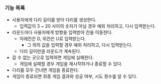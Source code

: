 ### 기능 목록

- 사용자에게 다리 길이를 받아 다리를 생성한다.
    - 입력값이 3 ~ 20 사이의 숫자가 아닐 경우 예외 처리하고, 다시 입력받는다.
- 라운드마다 사용자에게 방향을 입력받아 칸을 이동한다.
    - 아래칸은 D, 위칸은 U로 입력받는다.
        - 그 외의 값을 입력할 경우 예외 처리하고, 다시 입력받는다.
    - 다리 길이만큼 라운드가 계속된다.
- 갈 수 없는 곳으로 입력하면 게임에 실패한다.
    - 게임에 실패할 경우 게임을 재시작하거나 종료할 수 있다.
- 다리를 모두 건너면 게임을 종료한다.
- 게임이 종료되면 최종 게임 결과와 성공 여부, 시도 횟수를 알 수 있다.